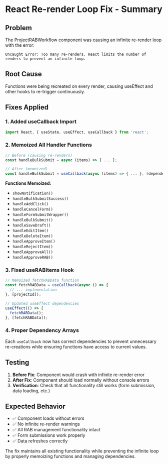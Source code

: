 # React Re-render Loop Fix - Summary

## Problem
The ProjectRABWorkflow component was causing an infinite re-render loop with the error:
```
Uncaught Error: Too many re-renders. React limits the number of renders to prevent an infinite loop.
```

## Root Cause
Functions were being recreated on every render, causing useEffect and other hooks to re-trigger continuously.

## Fixes Applied

### 1. Added useCallback Import
```javascript
import React, { useState, useEffect, useCallback } from 'react';
```

### 2. Memoized All Handler Functions
```javascript
// Before (causing re-renders)
const handleBulkSubmit = async (items) => { ... };

// After (memoized)
const handleBulkSubmit = useCallback(async (items) => { ... }, [dependencies]);
```

**Functions Memoized:**
- `showNotification()`
- `handleBulkSubmitSuccess()`
- `handleAddClick()`
- `handleCancelForm()`
- `handleFormSubmitWrapper()`
- `handleBulkSubmit()`
- `handleSaveDraft()`
- `handleEditItem()`
- `handleDeleteItem()`
- `handleApproveItem()`
- `handleRejectItem()`
- `handleApproveAll()`
- `handleApproveRAB()`

### 3. Fixed useRABItems Hook
```javascript
// Memoized fetchRABData function
const fetchRABData = useCallback(async () => {
  // ... implementation
}, [projectId]);

// Updated useEffect dependencies
useEffect(() => {
  fetchRABData();
}, [fetchRABData]);
```

### 4. Proper Dependency Arrays
Each `useCallback` now has correct dependencies to prevent unnecessary re-creations while ensuring functions have access to current values.

## Testing
1. **Before Fix**: Component would crash with infinite re-render error
2. **After Fix**: Component should load normally without console errors
3. **Verification**: Check that all functionality still works (form submission, data loading, etc.)

## Expected Behavior
- ✅ Component loads without errors
- ✅ No infinite re-render warnings
- ✅ All RAB management functionality intact
- ✅ Form submissions work properly
- ✅ Data refreshes correctly

The fix maintains all existing functionality while preventing the infinite loop by properly memoizing functions and managing dependencies.
